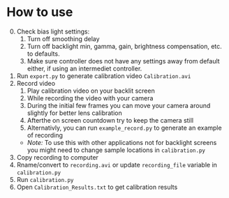 

# How to use

0. Check bias light settings: 
    1. Turn off smoothing delay
    2. Turn off backlight min, gamma, gain, brightness compensation, etc. to defaults. 
    3. Make sure controller does not have any settings away from default either, if using an intermediet controller.
1. Run `export.py` to generate calibration video `Calibration.avi`
2. Record video
    1. Play calibration video on your backlit screen
    2. While recording the video with your camera
    3. During the initial few frames you can move your camera around slightly for better lens calibration
    4. Afterthe on screen countdown try to keep the camera still
    5. Alternativly, you can run `example_record.py` to generate an example of recording
    * *Note:* To use this with other applications not for backlight screens you might need to change sample locations in `calibration.py`
3. Copy recording to computer
4. Rname/convert to `recording.avi` or update `recording_file` variable in `calibration.py`
5. Run `calibration.py`
6. Open `Calibration_Results.txt` to get calibration results


